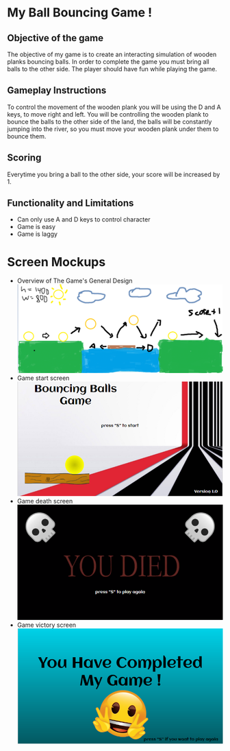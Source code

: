 # My Ball Bouncing Game !
## Objective of the game
The objective of my game is to create an interacting simulation of wooden planks bouncing balls. In order to complete the game you must bring all balls to the other side. The player should have fun while playing the game.

## Gameplay Instructions
To control the movement of the wooden plank you will be using the D and A keys, to move right and left. You will be controlling the wooden plank to bounce the balls to the other side of the land, the balls will be constantly jumping into the river, so you must move your wooden plank under them to bounce them.

## Scoring 
Everytime you bring a ball to the other side, your score will be increased by 1.

## Functionality and Limitations
- Can only use A and D keys to control character
- Game is easy
- Game is laggy

# Screen Mockups
- Overview of The Game's General Design
![GitHub Logo](/Images/Game.PNG)
- Game start screen
![GitHub Logo](/Images/game_start.PNG)
- Game death screen
![GitHub Logo](/Images/death_screen.PNG)
- Game victory screen
![GitHub Logo](/Images/complete_screen.PNG)

